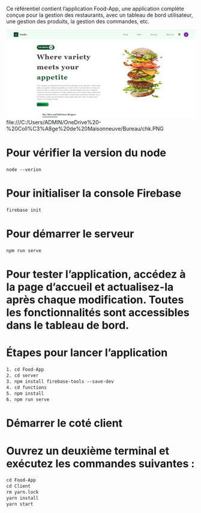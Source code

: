 Ce référentiel contient l’application Food-App, une application complète conçue pour la gestion des restaurants, avec un tableau de bord utilisateur, une gestion des produits, la gestion des commandes, etc.

![Kapelka Restaurant](KapelkaImg.PNG)
file:///C:/Users/ADMIN/OneDrive%20-%20Coll%C3%A8ge%20de%20Maisonneuve/Bureau/chk.PNG


# Pour vérifier la version du node

```
node --verion
```

# Pour initialiser la console Firebase

```
firebase init
```

# Pour démarrer le serveur

```
npm run serve
```

# Pour tester l’application, accédez à la page d’accueil et actualisez-la après chaque modification. Toutes les fonctionnalités sont accessibles dans le tableau de bord.

# Étapes pour lancer l’application

```
1. cd Food-App
2. cd server
3. npm install firebase-tools --save-dev
4. cd functions
5. npm install
6. npm run serve
```

# Démarrer le coté client

# Ouvrez un deuxième terminal et exécutez les commandes suivantes :

```
cd Food-App
cd Client
rm yarn.lock
yarn install
yarn start
```

